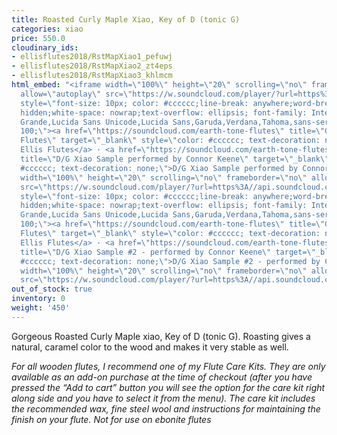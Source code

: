 ```yaml
---
title: Roasted Curly Maple Xiao, Key of D (tonic G)
categories: xiao
price: 550.0
cloudinary_ids:
- ellisflutes2018/RstMapXiao1_pefuwj
- ellisflutes2018/RstMapXiao2_zt4eps
- ellisflutes2018/RstMapXiao3_khlmcm
html_embed: "<iframe width=\"100%\" height=\"20\" scrolling=\"no\" frameborder=\"no\"
  allow=\"autoplay\" src=\"https://w.soundcloud.com/player/?url=https%3A//api.soundcloud.com/tracks/892330360&color=%23ff5500&inverse=false&auto_play=false&show_user=true\"></iframe><div
  style=\"font-size: 10px; color: #cccccc;line-break: anywhere;word-break: normal;overflow:
  hidden;white-space: nowrap;text-overflow: ellipsis; font-family: Interstate,Lucida
  Grande,Lucida Sans Unicode,Lucida Sans,Garuda,Verdana,Tahoma,sans-serif;font-weight:
  100;\"><a href=\"https://soundcloud.com/earth-tone-flutes\" title=\"Geoffrey Ellis
  Flutes\" target=\"_blank\" style=\"color: #cccccc; text-decoration: none;\">Geoffrey
  Ellis Flutes</a> · <a href=\"https://soundcloud.com/earth-tone-flutes/dg-xiao-sample-performed-by-connor-keene\"
  title=\"D/G Xiao Sample performed by Connor Keene\" target=\"_blank\" style=\"color:
  #cccccc; text-decoration: none;\">D/G Xiao Sample performed by Connor Keene</a></div>\r\n\r\n<iframe
  width=\"100%\" height=\"20\" scrolling=\"no\" frameborder=\"no\" allow=\"autoplay\"
  src=\"https://w.soundcloud.com/player/?url=https%3A//api.soundcloud.com/tracks/909487765&color=%23ff5500&inverse=false&auto_play=false&show_user=true\"></iframe><div
  style=\"font-size: 10px; color: #cccccc;line-break: anywhere;word-break: normal;overflow:
  hidden;white-space: nowrap;text-overflow: ellipsis; font-family: Interstate,Lucida
  Grande,Lucida Sans Unicode,Lucida Sans,Garuda,Verdana,Tahoma,sans-serif;font-weight:
  100;\"><a href=\"https://soundcloud.com/earth-tone-flutes\" title=\"Geoffrey Ellis
  Flutes\" target=\"_blank\" style=\"color: #cccccc; text-decoration: none;\">Geoffrey
  Ellis Flutes</a> · <a href=\"https://soundcloud.com/earth-tone-flutes/dg-xiao-sample-2-performed-by-connor-keene\"
  title=\"D/G Xiao Sample #2 - performed by Connor Keene\" target=\"_blank\" style=\"color:
  #cccccc; text-decoration: none;\">D/G Xiao Sample #2 - performed by Connor Keene</a></div>\r\n\r\n<iframe
  width=\"100%\" height=\"20\" scrolling=\"no\" frameborder=\"no\" allow=\"autoplay\"
  src=\"https://w.soundcloud.com/player/?url=https%3A//api.soundcloud.com/tracks/232506958&color=%23ff5500&inverse=false&auto_play=false&show_user=true\"></iframe>"
out_of_stock: true
inventory: 0
weight: '450'
---
```


Gorgeous Roasted Curly Maple xiao, Key of D (tonic G).  Roasting gives a natural, caramel color to the wood and makes it very stable as well.

*For all wooden flutes, I recommend one of my Flute Care Kits.  They are only available as an add-on purchase at the time of checkout (after you have pressed the “Add to cart” button you will see the option for the care kit right along side and you have to select it from the menu). The care kit includes the recommended wax, fine steel wool and instructions for maintaining the finish on your flute.  Not for use on ebonite flutes*

